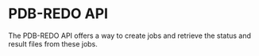 # PDB-REDO API

The PDB-REDO API offers a way to create jobs and retrieve the status and result files from these jobs.


